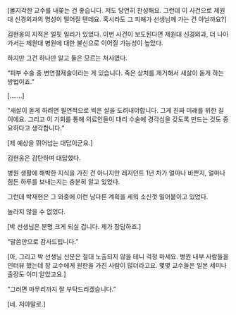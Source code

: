 [몰지각한 교수를 내쫓는 건 좋습니다. 저도 당연히 찬성해요. 그런데 이 사건으로 제원대 신경외과의 명성이 떨어질 텐데요. 혹시라도 그 피해가 선생님께 가는 건 아닐까요?]

김현웅의 지적은 얼핏 일리가 있었다. 이번 사건이 보도된다면 제원대 신경외과, 더 나아가서는 제원대 병원에 대한 불신으로 이어질 가능성이 높았다.

하지만 그건 하나만 알고 둘은 모르는 처사였다.

“피부 수술 중 변연절제술이라는 게 있습니다. 죽은 상처를 제거해서 새살이 돋게 하는 방법이죠.”

[…….]

“새살이 돋게 하려면 필연적으로 썩은 살을 도려내야합니다. 그게 진짜 미래를 위한 길이에요. 그리고 이 기회를 통해 의료인들이 대리 수술에 경각심을 갖도록 만드는 것도 중요하다고 생각합니다.”

[제 예상을 뛰어넘는 대답이군요.]

김현웅은 감탄하며 대답했다.

병원 생활에 해박한 지식을 가진 건 아니지만 레지던트 1년 차가 얼마나 바쁜지, 얼마나 힘든 하루를 보내는지는 충분히 알고 있었다.

그런데 박재현은 그 와중에 이런 남다른 계획을 세워 소신껏 밀어붙이고 있었다.

놀라지 않을 수 없었다.

[박 선생님은 분명 크게 되실 겁니다. 제가 장담하죠.]

“말씀만으로 감사드립니다.”

[아, 그리고 박 선생님 신분은 절대 노출되지 않을 테니 걱정 마세요. 병원 내부 사람들을 인터뷰 했는데 장 교수에게 원한을 가진 사람이 많더라고요. 몇몇 교수들은 일본 세미나 출장도 이미 알았고요.]

“그러면 마무리까지 잘 부탁드리겠습니다.”

[네. 저야말로.]